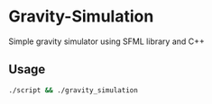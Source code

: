 # Gravity-Simulation
Simple gravity simulator using SFML library and C++  

## Usage
```bash
./script && ./gravity_simulation
```
